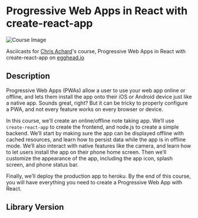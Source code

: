 # Progressive Web Apps in React with create-react-app

![Course Image](https://d2eip9sf3oo6c2.cloudfront.net/tags/images/000/000/026/thumb/react.png)

Asciicasts for [Chris Achard](https://egghead.io/instructors/chris-achard)'s course, Progressive Web Apps in React with create-react-app on [egghead.io](https://egghead.io//courses/progressive-web-apps-in-react-with-create-react-app)

## Description
Progressive Web Apps (PWAs) allow a user to use your web app online or offline, and lets them install the app onto their iOS or Android device just like a native app.  Sounds great, right?  But it can be tricky to properly configure a PWA, and not every feature works on every browser or device.

In this course, we’ll create an online/offline note taking app.  We’ll use `create-react-app` to create the frontend, and node.js to create a simple backend.  We’ll start by making sure the app can be displayed offline with cached resources, and learn how to persist data while the app is in offline mode.  We’ll also interact with native features like the camera, and learn how to let users install the app on their phone home screen.  Then we’ll customize the appearance of the app, including the app icon, splash screen, and phone status bar.

Finally, we’ll deploy the production app to heroku.  By the end of this course, you will have everything you need to create a Progressive Web App with React.

## Library Version
